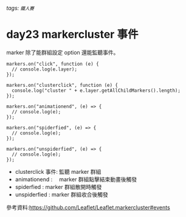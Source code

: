 ###### tags: `鐵人賽`

# day23 markercluster 事件

marker 除了能群組設定 option 還能監聽事件。

```javascript!
markers.on("click", function (e) {
  // console.log(e.layer);
});

markers.on("clusterclick", function (e) {
  console.log("cluster " + e.layer.getAllChildMarkers().length);
});

markers.on("animationend", (e) => {
  // console.log(e);
});

markers.on("spiderfied", (e) => {
  // console.log(e);
});

markers.on("unspiderfied", (e) => {
  // console.log(e);
});

```

- clusterclick 事件: 監聽 marker 群組
- animationend :　 marker 群組點擊結束動畫後觸發
- spiderfied : marker 群組散開時觸發
- unspiderfied : marker 群組收合後觸發

參考資料:https://github.com/Leaflet/Leaflet.markercluster#events
